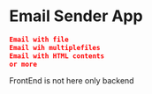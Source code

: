 # Email Sender App
```json
Email with file 
Email wih multiplefiles
Email with HTML contents
or more
```

FrontEnd is not here only backend 
